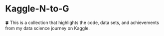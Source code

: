# Kaggle-N-to-G
🍀 This is a collection that highlights the code, data sets, and achievements from my data science journey on Kaggle.
